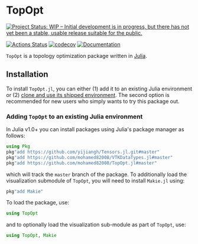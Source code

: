# TopOpt

[![Project Status: WIP – Initial development is in progress, but there has not yet been a stable, usable release suitable for the public.](https://www.repostatus.org/badges/latest/wip.svg)](https://www.repostatus.org/#wip)
<!-- [![Build Status](https://travis-ci.org/YingboMa/SafeTestsets.jl.svg?branch=master)](https://travis-ci.org/mohamed82008/TopOpt.jl) -->
[![Actions Status](https://github.com/mohamed82008/TopOpt.jl/workflows/CI/badge.svg)](https://github.com/mohamed82008/TopOpt.jl/actions)
[![codecov](https://codecov.io/gh/mohamed82008/TopOpt.jl/branch/master/graph/badge.svg)](https://codecov.io/gh/mohamed82008/TopOpt.jl)
[![Documentation](https://img.shields.io/badge/doc-latest-blue.svg)](https://mohamed82008.github.io/TopOpt.jl/dev)

`TopOpt` is a topology optimization package written in [Julia](https://github.com/JuliaLang/julia).

## Installation

To install `TopOpt.jl`, you can either (1) add it to an existing Julia environment or (2) [clone and use its shipped environment](https://pkgdocs.julialang.org/v1/environments/#Using-someone-else's-project).
The second option is recommended for new users who simply wants to try this package out.

### Adding `TopOpt` to an existing Julia environment

In Julia v1.0+ you can install packages using Julia's package manager as follows:

```julia
using Pkg
pkg"add https://github.com/yijiangh/Tensors.jl.git#master"
pkg"add https://github.com/mohamed82008/VTKDataTypes.jl#master"
pkg"add https://github.com/mohamed82008/TopOpt.jl#master"
```

which will track the `master` branch of the package. To additionally load the visualization submodule of `TopOpt`, you will need to install `Makie.jl` using:

```julia
pkg"add Makie"
```

To load the package, use:

```julia
using TopOpt
```

and to optionally load the visualization sub-module as part of `TopOpt`, use:

```julia
using TopOpt, Makie
```

